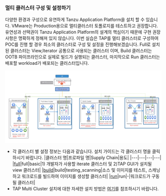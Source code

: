 ### 멀티 클러스터 구성 및 설정하기

다양한 환경과 구성으로 유연하게 Tanzu Application Platform을 설치 할 수 있습니다. VMware는 Production용으로 멀티클러스터 토폴로지를 테스트하고 권장합니다. 
유연성과 선택권이 Tanzu Application Platform의 설계의 핵심이기 때문에 구현 권장 사항은 명확하게 정해져 있지 않습니다. 이번 실습은 TAP를 멀티 클러스터로 구성하여 POC를 진행 할 경우 최소의 클러스터로
구성 및 설정을 진행해보겠습니다. Full로 설치된 클러스터는 View,Iterator 공통으로 사용되는 클러스터 이며, Build 클러스터는 OOTB 파이프라인으로 실제로 빌드가 실행되는 클러스터, 
마지막으로 Run 클러스터는 배포할 workload가 배포되는 클러스터입니다.


![](../images/multi-cluster-architecture.png)


- 각 클러스터 별 설정 정보는 다음과 같습니다. 설치 가이드는 각 클러스터 명을 클릭하시기 바랍니다.
   |클러스터 명|프로파일 명|Supply Chain|용도|
   |---|---|---|---|
   |[full](../install/multicluster/full/install-full.md)|full|basic|1) 개발자가 사용할 iterate 클러스터 및 2)TAP GUI가 설치될 view 클러스터|
   |[build](../install/multicluster/buildc/install-build.md)|build|testing_scanning|소스 및 이미지를 테스트, 스캐닝하고 워크로드를 빌드하여 이미지를 생성할 클러스터|
   |[run](../install/multicluster/run/install-run.md)|run|-|워크로드가 구동될 클러스터|
- TAP Multi Cluster 설치에 대한 자세한 설치 방법은 [여기](https://docs.vmware.com/en/VMware-Tanzu-Application-Platform/1.4/tap/multicluster-installing-multicluster.html)를 참조하시기 바랍니다.




